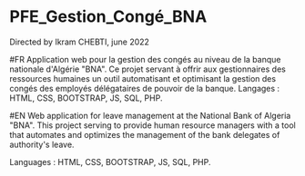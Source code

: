 # PFE_Gestion_Congé_BNA
Directed by Ikram CHEBTI, june 2022

#FR
Application web pour la gestion des congés au niveau de la banque nationale d'Algérie "BNA".
Ce projet servant à offrir aux gestionnaires des ressources humaines un outil automatisant et optimisant la gestion des congés des employés délégataires de pouvoir de la banque.
Langages : HTML, CSS, BOOTSTRAP, JS, SQL, PHP.

#EN
Web application for leave management at the National Bank of Algeria "BNA".
This project serving to provide human resource managers with a tool that automates and optimizes the management of the bank delegates of authority's leave.

Languages : HTML, CSS, BOOTSTRAP, JS, SQL, PHP.
